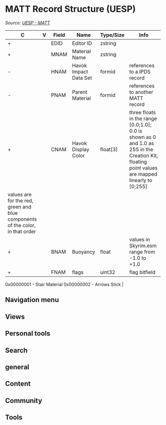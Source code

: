 # MATT Record Structure (UESP)

*Source: [UESP - MATT](https://en.uesp.net/wiki/Skyrim_Mod:Mod_File_Format/MATT)*

| C | V | Field | Name | Type/Size | Info |
| --- | --- | --- | --- | --- | --- |
| + |  | EDID | Editor ID | zstring |  |
| + |  | MNAM | Material Name | zstring |  |
| - |  | HNAM | Havok Impact Data Set | formid | references to a IPDS record |
| - |  | PNAM | Parent Material | formid | references to another MATT record |
| + |  | CNAM | Havok Display Color | float[3] | three floats in the range [0.0;1.0]; 0.0 is shown as 0 and 1.0 as 255 in the Creation Kit, floating point values are mapped linearly to [0;255]
values are for the red, green and blue components of the color, in that order |
| + |  | BNAM | Buoyancy | float | values in Skyrim.esm range from -1.0 to +1.0 |
| + |  | FNAM | flags | uint32 | flag bitfield
0x00000001 - Stair Material
0x00000002 - Arrows Stick |

## Navigation menu

## Views

## Personal tools

## Search

## general

## Content

## Community

## Tools

